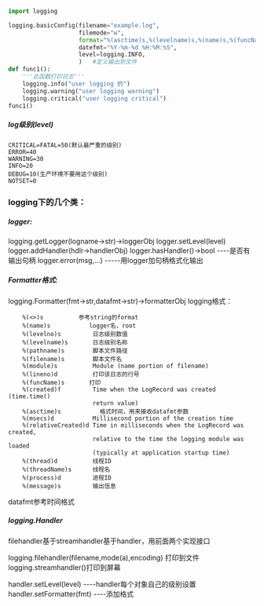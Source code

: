 ``` python
import logging

logging.basicConfig(filename="example.log",
                    filemode="w",
                    format="%(asctime)s,%(levelname)s,%(name)s,%(funcName)s,%(pathname)s,%(filename)s,%(message)s",
                    datefmt="%Y-%m-%d %H:%M:%S",
                    level=logging.INFO,
                    )   #定义输出到文件
def func1():
    '''此函数打印日志'''
    logging.info("user logging 的")
    logging.warning("user logging warning")
    logging.critical("user logging critical")
func1()
```
##### log级别(level)
```
CRITICAL=FATAL=50(默认最严重的级别)
ERROR=40
WARNING=30
INFO=20
DEBUG=10(生产环境不要用这个级别)
NOTSET=0
```

### logging下的几个类：
##### logger:
logging.getLogger(logname->str)->loggerObj
logger.setLevel(level)
logger.addHandler(hdlr->handlerObj)
logger.hasHandler()->bool  ----是否有输出句柄
logger.error(msg,...)   -----用logger加句柄格式化输出
##### Formatter格式:
logging.Formatter(fmt->str,datafmt->str)->formatterObj
logging格式：
```
	%(<>)s          参考string的format
    %(name)s           logger名，root
    %(levelno)s         日志级别数值
    %(levelname)s       日志级别名称
    %(pathname)s        脚本文件路径
    %(filename)s        脚本文件名
    %(module)s          Module (name portion of filename)
    %(lineno)d          打印该日志的行号
    %(funcName)s       打印
    %(created)f         Time when the LogRecord was created (time.time()
                        return value)
    %(asctime)s           格式时间，用来接收datafmt参数
    %(msecs)d           Millisecond portion of the creation time
    %(relativeCreated)d Time in milliseconds when the LogRecord was created,
                        relative to the time the logging module was loaded
                        (typically at application startup time)
    %(thread)d          线程ID
    %(threadName)s      线程名
    %(process)d         进程ID
    %(message)s         输出信息
```
datafmt参考时间格式

##### logging.Handler
filehandler基于streamhandler基于handler，用前面两个实现接口

logging.filehandler(filename,mode(a),encoding)    打印到文件
logging.streamhandler()打印到屏幕

handler.setLevel(level)     ----handler每个对象自己的级别设置
handler.setFormatter(fmt)    ----添加格式


